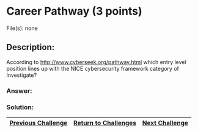 # Career Pathway (3 points)

File(s): none

## Description:

According to http://www.cyberseek.org/pathway.html which entry level position lines up with the NICE cybersecurity framework category of Investigate?

### Answer:

### Solution:



| [Previous Challenge](/Challenges/Collect-And-Operate/7) | [Return to Challenges](/Challenges/../../../#modules) | [Next Challenge](/Challenges/Investigate/2) |
| :------- | :-----: | ------: |